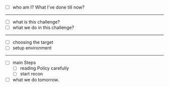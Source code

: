 - [ ] who am I? What I've done till now?
---
- [ ] what is this challenge?
- [ ] what we do in this challenge?
---
- [ ] choosing the target
- [ ] setup environment
---
- [ ] main Steps
  - [ ] reading Policy carefully
  - [ ] start recon
- [ ] what we do tomorrow.
